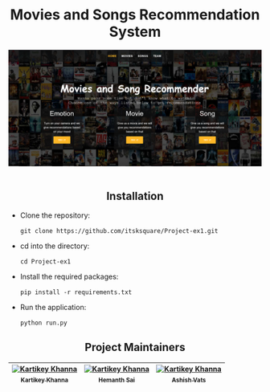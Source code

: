 <h1 align='center'>Movies and Songs Recommendation System</h1>

<img align='center' src='./recommender/static/ss.png' />

<br />
<br />

<h2 align='center'>Installation</h2>

- Clone the repository:
  ```
  git clone https://github.com/itsksquare/Project-ex1.git
  ```
- cd into the directory:
  ```
  cd Project-ex1
  ```
- Install the required packages:
  ```
  pip install -r requirements.txt
  ```
- Run the application:
  ```
  python run.py
  ```

<h2 align='center'>Project Maintainers</h2>

| [<img alt='Kartikey Khanna' src="https://avatars.githubusercontent.com/itsksquare" width='115' /><br><sub>Kartikey Khanna</sub><br>](https://github.com/itsksquare) | [<img alt='Kartikey Khanna' src="https://avatars.githubusercontent.com/HemanthSai7" width='115' /><br><sub>Hemanth Sai</sub><br>](https://github.com/HemanthSai7) | [<img alt='Kartikey Khanna' src="https://avatars.githubusercontent.com/Ashish1-cell" width='115' /><br><sub>Ashish Vats</sub><br>](https://github.com/Ashish1-cell) |
| :-----------------------------------------------------------------------------------------------------------------------------------------------------------------: | :---------------------------------------------------------------------------------------------------------------------------------------------------------------: | :-----------------------------------------------------------------------------------------------------------------------------------------------------------------: |
